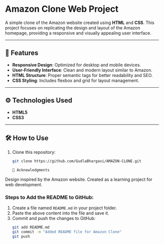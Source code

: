 # Amazon Clone Web Project

A simple clone of the Amazon website created using **HTML** and **CSS**. This project focuses on replicating the design and layout of the Amazon homepage, providing a responsive and visually appealing user interface.

---

## 🚀 Features

- **Responsive Design**: Optimized for desktop and mobile devices.
- **User-Friendly Interface**: Clean and modern layout similar to Amazon.
- **HTML Structure**: Proper semantic tags for better readability and SEO.
- **CSS Styling**: Includes flexbox and grid for layout management.

---

## ⚙️ Technologies Used

- **HTML5**
- **CSS3**

---

## 🛠️ How to Use

1. Clone this repository:
   ```bash
   git clone https://github.com/GudlaBhargavi/AMAZON-CLONE.git
   
   🙌 Acknowledgments
Design inspired by the Amazon website.
Created as a learning project for web development.


### Steps to Add the README to GitHub:

1. Create a file named `README.md` in your project folder.
2. Paste the above content into the file and save it.
3. Commit and push the changes to GitHub:
   ```bash
   git add README.md
   git commit -m "Added README file for Amazon Clone"
   git push

